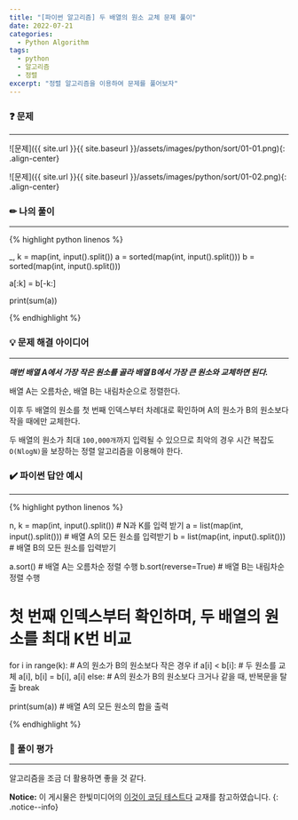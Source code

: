 ```yaml
---
title: "[파이썬 알고리즘] 두 배열의 원소 교체 문제 풀이"
date: 2022-07-21
categories:
  - Python Algorithm
tags:
  - python
  - 알고리즘
  - 정렬
excerpt: "정렬 알고리즘을 이용하여 문제를 풀어보자"
---
```


### ❓ 문제

---

![문제]({{ site.url }}{{ site.baseurl }}/assets/images/python/sort/01-01.png){: .align-center}

![문제]({{ site.url }}{{ site.baseurl }}/assets/images/python/sort/01-02.png){: .align-center}


### ✏ 나의 풀이

---

{% highlight python linenos %}

_, k = map(int, input().split())
a = sorted(map(int, input().split()))
b = sorted(map(int, input().split()))

a[:k] = b[-k:]

print(sum(a))

{% endhighlight %}


### 💡 문제 해결 아이디어

---

***매번 배열 A에서 가장 작은 원소를 골라 배열 B에서 가장 큰 원소와 교체하면 된다.***

배열 A는 오름차순, 배열 B는 내림차순으로 정렬한다.

이후 두 배열의 원소를 첫 번째 인덱스부터 차례대로 확인하며 A의 원소가 B의 원소보다 작을 때에만 교체한다.

두 배열의 원소가 최대 `100,000개`까지 입력될 수 있으므로 최악의 경우 시간 복잡도 `O(NlogN)`을 보장하는 정렬 알고리즘을 이용해야 한다.


### ✔️ 파이썬 답안 예시

---

{% highlight python linenos %}

n, k = map(int, input().split()) # N과 K를 입력 받기
a = list(map(int, input().split())) # 배열 A의 모든 원소를 입력받기
b = list(map(int, input().split())) # 배열 B의 모든 원소를 입력받기

a.sort() # 배열 A는 오름차순 정렬 수행
b.sort(reverse=True) # 배열 B는 내림차순 정렬 수행

# 첫 번째 인덱스부터 확인하며, 두 배열의 원소를 최대 K번 비교
for i in range(k):
    # A의 원소가 B의 원소보다 작은 경우
    if a[i] < b[i]:
        # 두 원소를 교체
        a[i], b[i] = b[i], a[i]
    else: # A의 원소가 B의 원소보다 크거나 같을 때, 반복문을 탈출
        break

print(sum(a)) # 배열 A의 모든 원소의 합을 출력

{% endhighlight %}


### 💬 풀이 평가

---

알고리즘을 조금 더 활용하면 좋을 것 같다.


**Notice:** 이 게시물은 한빛미디어의 [이것이 코딩 테스트다](https://book.naver.com/bookdb/book_detail.nhn?bid=16439154) 교재를 참고하였습니다.
{: .notice--info}